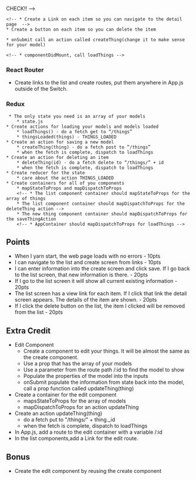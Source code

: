 <!-- ### Setup
* yarn install, yarn start
* Don’t use this readme to figure out what code to type
* Use all other projects we have done as code examples
* Pick a real life thing to use as a model. Vehicle, Product, Movie …etc
* Implement 5 properties for this model. 

CHECK!!

## Client
* Client code goes in client/src

CHECK!!

### React
* Create a function component that list out a collection of your models (ListOfUsers)
    * Use prop types to define what props the component needs
    * It should probably need a prop named after the plural of your model, and it should probably be an array
    * Probably want to map over this array and create some divs or li’s showing 3 of the properties of the item -->
CHECK!! -->

    <!-- * Create a Link on each item so you can navigate to the detail page  -->
    * Create a button on each item so you can delete the item

<!-- * Create a class component that makes a new model (redux fetch practice)
    * Create a form and a button
    * Put a label and an input for each property your model has
    * Bonus - use a drop down if there are a limited number of values for a property
    * Register onChange for each input and use setState to store the information typed in
    * Register onSubmit for the form.  -->

    * onSubmit call an action called createThing(change it to make sense for your model)
<!-- * Create a function component that shows details of one thing (UserDetail)
    * Use a prop that has the array of your models
    * Use a parameter from the route path /:id to find the model to show
    * Use whatever html you want to show all of the properties of your thing
* App.js -->
    <!-- * componentDidMount, call loadThings -->
    
### React Router
<!-- * Import necessary components from react-router-dom into App.js
* Make sure to wrap everything in BrowserRouter
* Create a route to show the list container
* Create a route to show the create container
* Create a route to show the detail container. Make sure this route has a variable in it
* Make sure to wrap all routes in Switch -->
* Create links to the list and create routes, put them anywhere in App.js outside of the Switch. 

### Redux

     * The only state you need is an array of your models
        * state.js 
    * Create actions for loading your models and models loaded
        * loadThings() - do a fetch get to “/things”
        * thingsLoaded(things) - THINGS_LOADED 
    * Create an action for saving a new model
        * createThing(thing) - do a fetch post to “/things”
        * when the fetch is complete, dispatch to loadThings
    * Create an action for deleting an item
        * deleteThing(id) - do a fetch delete to “/things/” + id
        * when the fetch is complete, dispatch to loadThings
    * Create reducer for the state
        * care about the action THINGS_LOADED
    * Create containers for all of you components
        * mapStateToProps and mapDispatchToProps
        <!-- * The list component container should mapStateToProps for the array of things
        * The list component container should mapDispatchToProps for the deleteThing action -->
        * The new thing component container should mapDispatchToProps for the saveThingAction
        <!-- * AppContainer should mapDispatchToProps for loadThings -->

<!-- ## Server - use advanced-express-practice as an example
* The code for this goes in /src
* Use express to create a server listening on port 3001
* Use mongoose to connect to a MongoDB database called “checkpoint2”
* Create a Model for your thing
* Create a Route and Controller for your thing
* In the Route, create routes for getting all things, getting one thing by id, deleting one thing, updating one thing, and creating one thing
* In the Controller, create functions for list,show,create,update,remove -->

## Points
* When I yarn start, the web page loads with no errors - 10pts
* I can navigate to the list and create screen from links - 10pts
* I can enter information into the create screen and click save. If I go back to the list screen, that new information is there. - 20pts
* If I go to the list screen it will show all current existing information - 20pts
* The list screen has a view link for each item. If I click that link the detail screen appears. The details of the item are shown. - 20pts
* If I click the delete button on the list, the item I clicked will be removed from the list - 20pts


## Extra Credit
* Edit Component
  * Create a component to edit your things. It will be almost the same as the create component.
  * Use a prop that has the array of your models
  * Use a parameter from the route path /:id to find the model to show
  * Populate the properties of the model into the inputs
  * onSubmit populate the information from state back into the model, call a prop function called updateThing(thing)
* Create a container for the edit component
  * mapsStateToProps for the array of models
  * mapDispatchToProps for an action updateThing
* Create an action updateThing(thing)
  * do a fetch put to "/things/" + thing._id
  * when the fetch is complete, dispatch to loadThings
* In App.js, add a route to the edit container with a variable /:id
* In the list components,add a Link for the edit route.

## Bonus
* Create the edit component by reusing the create component

